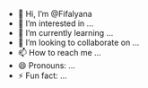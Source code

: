 - 👋 Hi, I’m @Fifalyana
- 👀 I’m interested in ...
- 🌱 I’m currently learning ...
- 💞️ I’m looking to collaborate on ...
- 📫 How to reach me ...
- 😄 Pronouns: ...
- ⚡ Fun fact: ...

<!---
Fifalyana/Fifalyana is a ✨ special ✨ repository because its `README.md` (this file) appears on your GitHub profile.
You can click the Preview link to take a look at your changes.
--->

